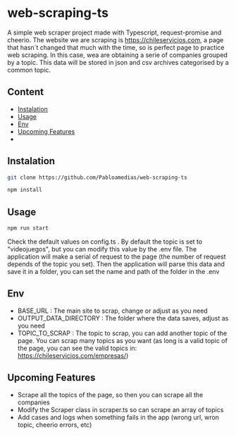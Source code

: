 # web-scraping-ts

A simple web scraper project made with Typescript, request-promise and cheerio.
The website we are scraping is https://chileservicios.com, a page that hasn´t changed that much with the time, so is perfect page to practice web scraping.
In this case, wea are obtaining a serie of companies grouped by a topic.
This data will be stored in json and csv archives categorised by a common topic.

## Content

- [Instalation](#instalation)
- [Usage](#usage)
- [Env](#env)
- [Upcoming Features](#upcoming-features)
-

## Instalation


```sh
git clone https://github.com/Pabloamedias/web-scraping-ts
```

```sh
npm install
```

## Usage

```sh
npm run start
```
Check the default values on config.ts . By default the topic is set to "videojuegos", but you can modify this value by the .env file. 
The application will make a serial of request to the page (the number of request depends of the topic you set).
Then the application will parse this data and save it in a folder, you can set the name and path of the folder in the .env
    
## Env

- BASE_URL : The main site to scrap, change or adjust as you need
- OUTPUT_DATA_DIRECTORY : The folder where the data saves, adjust as you need
- TOPIC_TO_SCRAP : The topic to scrap, you can add another topic of the page. You can scrap many topics as you want (as long is a valid topic of the page, you can see the valid topics in: https://chileservicios.com/empresas/)

## Upcoming Features

 - Scrape all the topics of the page, so then you can scrape all the companies
 - Modify the Scraper class in scraper.ts so can scrape an array of topics
 - Add cases and logs when something fails in the app (wrong url, wron topic, cheerio errors, etc)
